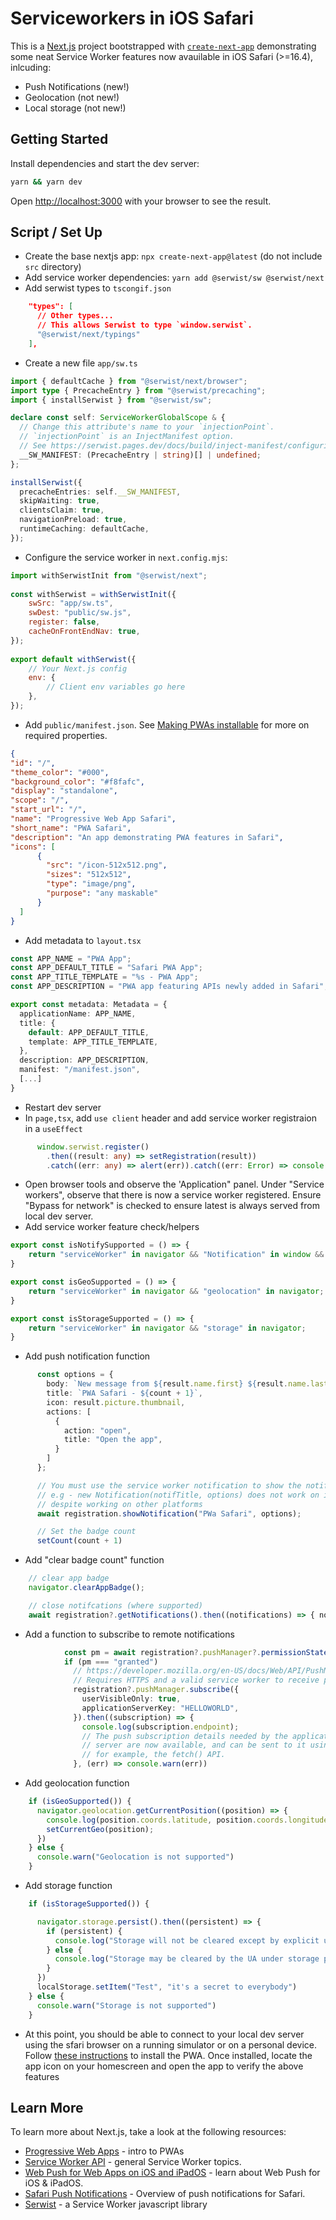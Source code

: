 # Serviceworkers in iOS Safari

This is a [Next.js](https://nextjs.org/) project bootstrapped with [`create-next-app`](https://github.com/vercel/next.js/tree/canary/packages/create-next-app) demonstrating some neat Service Worker features now avauilable in iOS Safari (>=16.4), inlcuding:
- Push Notifications (new!)
- Geolocation (not new!)
- Local storage (not new!)

## Getting Started

Install dependencies and start the dev server:

```bash
yarn && yarn dev
```

Open [http://localhost:3000](http://localhost:3000) with your browser to see the result.

## Script / Set Up

- Create the base nextjs app: `npx create-next-app@latest` (do not include `src` directory)
- Add service worker dependencies: `yarn add @serwist/sw @serwist/next`
- Add serwist types to `tscongif.json`
```json
    "types": [
      // Other types...
      // This allows Serwist to type `window.serwist`.
      "@serwist/next/typings"
    ],
```
- Create a new file `app/sw.ts`
```typescript
import { defaultCache } from "@serwist/next/browser";
import type { PrecacheEntry } from "@serwist/precaching";
import { installSerwist } from "@serwist/sw";

declare const self: ServiceWorkerGlobalScope & {
  // Change this attribute's name to your `injectionPoint`.
  // `injectionPoint` is an InjectManifest option.
  // See https://serwist.pages.dev/docs/build/inject-manifest/configuring
  __SW_MANIFEST: (PrecacheEntry | string)[] | undefined;
};

installSerwist({
  precacheEntries: self.__SW_MANIFEST,
  skipWaiting: true,
  clientsClaim: true,
  navigationPreload: true,
  runtimeCaching: defaultCache,
});
```
- Configure the service worker in `next.config.mjs`:
```javascript
import withSerwistInit from "@serwist/next";
      
const withSerwist = withSerwistInit({
    swSrc: "app/sw.ts",
    swDest: "public/sw.js",
    register: false,
    cacheOnFrontEndNav: true,
});
         
export default withSerwist({
    // Your Next.js config
    env: {
        // Client env variables go here
    },
});
```
- Add `public/manifest.json`. See [Making PWAs installable](https://developer.mozilla.org/en-US/docs/Web/Progressive_web_apps/Guides/Making_PWAs_installable) for more on required properties.
```json
{
"id": "/",
"theme_color": "#000",
"background_color": "#f8fafc",
"display": "standalone",
"scope": "/",
"start_url": "/",
"name": "Progressive Web App Safari",
"short_name": "PWA Safari",
"description": "An app demonstrating PWA features in Safari",
"icons": [
      {
        "src": "/icon-512x512.png",
        "sizes": "512x512",
        "type": "image/png",
        "purpose": "any maskable"
      }
  ]
}
```
- Add metadata to `layout.tsx`
```typescript
const APP_NAME = "PWA App";
const APP_DEFAULT_TITLE = "Safari PWA App";
const APP_TITLE_TEMPLATE = "%s - PWA App";
const APP_DESCRIPTION = "PWA app featuring APIs newly added in Safari";

export const metadata: Metadata = {
  applicationName: APP_NAME,
  title: {
    default: APP_DEFAULT_TITLE,
    template: APP_TITLE_TEMPLATE,
  },
  description: APP_DESCRIPTION,
  manifest: "/manifest.json",
  [...]
}
```
- Restart dev server
- In `page,tsx`, add `use client` header and add service worker registraion in a `useEffect`
```typescript
      window.serwist.register()
        .then((result: any) => setRegistration(result))
        .catch((err: any) => alert(err)).catch((err: Error) => console.warn(err))
```
- Open browser tools and observe the 'Application" panel. Under "Service workers", observe that there is now a service worker registered. Ensure "Bypass for network" is checked to ensure latest is always served from local dev server.
- Add service worker feature check/helpers
```typescript
export const isNotifySupported = () => {
    return "serviceWorker" in navigator && "Notification" in window && "PushManager" in window;
}

export const isGeoSupported = () => {
    return "serviceWorker" in navigator && "geolocation" in navigator;
}

export const isStorageSupported = () => {
    return "serviceWorker" in navigator && "storage" in navigator;
}
```
- Add push notification function
```typescript
      const options = {
        body: `New message from ${result.name.first} ${result.name.last}`,
        title: `PWA Safari - ${count + 1}`,
        icon: result.picture.thumbnail,
        actions: [
          {
            action: "open",
            title: "Open the app",
          }
        ]
      };

      // You must use the service worker notification to show the notification
      // e.g - new Notification(notifTitle, options) does not work on iOS
      // despite working on other platforms
      await registration.showNotification("PWa Safari", options);

      // Set the badge count
      setCount(count + 1)
```
- Add "clear badge count" function
```typescript
    // clear app badge
    navigator.clearAppBadge();

    // close notifcations (where supported)
    await registration?.getNotifications().then((notifications) => { notifications.forEach((notification) => notification.close()) });
```
- Add a function to subscribe to remote notifications
```typescript
            const pm = await registration?.pushManager?.permissionState()
            if (pm === "granted")
              // https://developer.mozilla.org/en-US/docs/Web/API/PushManager
              // Requires HTTPS and a valid service worker to receive push notifications
              registration?.pushManager.subscribe({
                userVisibleOnly: true,
                applicationServerKey: "HELLOWORLD",
              }).then((subscription) => {
                console.log(subscription.endpoint);
                // The push subscription details needed by the application
                // server are now available, and can be sent to it using,
                // for example, the fetch() API.
              }, (err) => console.warn(err))
```
- Add geolocation function
```typescript
    if (isGeoSupported()) {
      navigator.geolocation.getCurrentPosition((position) => {
        console.log(position.coords.latitude, position.coords.longitude);
        setCurrentGeo(position);
      })
    } else {
      console.warn("Geolocation is not supported")
    }
```
- Add storage function
```typescript
    if (isStorageSupported()) {

      navigator.storage.persist().then((persistent) => {
        if (persistent) {
          console.log("Storage will not be cleared except by explicit user action");
        } else {
          console.log("Storage may be cleared by the UA under storage pressure.");
        }
      })
      localStorage.setItem("Test", "it's a secret to everybody")
    } else {
      console.warn("Storage is not supported")
    }
```
- At this point, you should be able to connect to your local dev server using the sfari browser on a running simulator or on a personal device. Follow [these instructions](https://support.apple.com/guide/iphone/bookmark-favorite-webpages-iph42ab2f3a7/ios#iph4f9a47bbc) to install the PWA. Once installed, locate the app icon on your homescreen and open the app to verify the above features 

## Learn More

To learn more about Next.js, take a look at the following resources:

- [Progressive Web Apps](https://web.dev/explore/progressive-web-apps) - intro to PWAs
- [Service Worker API](https://developer.mozilla.org/en-US/docs/Web/API/Service_Worker_API) - general Service Worker topics.
- [Web Push for Web Apps on iOS and iPadOS](https://webkit.org/blog/13878/web-push-for-web-apps-on-ios-and-ipados/) - learn about Web Push for iOS & iPadOS.
- [Safari Push Notifications](https://developer.apple.com/notifications/safari-push-notifications/) - Overview of push notifications for Safari.
- [Serwist](https://github.com/serwist/serwist) - a Service Worker javascript library
